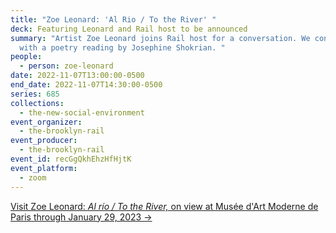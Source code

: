 ```yaml
---
title: "Zoe Leonard: 'Al Rio / To the River' "
deck: Featuring Leonard and Rail host to be announced
summary: "Artist Zoe Leonard joins Rail host for a conversation. We conclude
  with a poetry reading by Josephine Shokrian. "
people:
  - person: zoe-leonard
date: 2022-11-07T13:00:00-0500
end_date: 2022-11-07T14:30:00-0500
series: 685
collections:
  - the-new-social-environment
event_organizer:
  - the-brooklyn-rail
event_producer:
  - the-brooklyn-rail
event_id: recGgQkhEhzHfHjtK
event_platform:
  - zoom
---
```

[V﻿isit Zoe Leonard: *Al río / To the River,* on view at Musée d'Art Moderne de Paris through January 29, 2023 →](https://www.mam.paris.fr/fr/expositions/exposition-zoe-leonard)